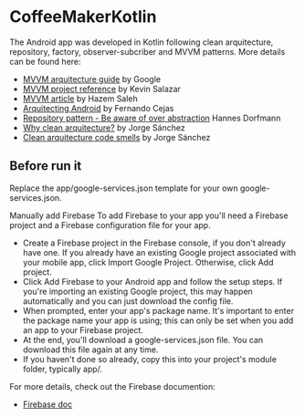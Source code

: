 # CoffeeMakerKotlin

The Android app was developed in Kotlin following clean arquitecture, repository, factory, observer-subcriber and MVVM patterns. More details can be found here: 

- [MVVM arquitecture guide](https://developer.android.com/topic/libraries/architecture/guide.html) by Google
- [MVVM project reference](https://github.com/kevicsalazar/UpLabs-Kotlin/tree/Architecture-Components) by Kevin Salazar
- [MVVM article](https://proandroiddev.com/mvvm-architecture-viewmodel-and-livedata-part-1-604f50cda1) by Hazem Saleh
- [Arquitecting Android](https://fernandocejas.com/2015/07/18/architecting-android-the-evolution/) by Fernando Cejas
- [Repository pattern - Be aware of over abstraction](http://hannesdorfmann.com/android/evolution-of-the-repository-pattern) Hannes Dorfmann
- [Why clean arquitecture?](http://xurxodev.com/por-que-utilizo-clean-architecture-en-mis-proyectos/) by Jorge Sánchez
- [Clean arquitecture code smells](http://xurxodev.com/clean-architecture-code-smells-parte-1/) by Jorge Sánchez

## Before run it

Replace the app/google-services.json template for your own google-services.json.

Manually add Firebase
To add Firebase to your app you'll need a Firebase project and a Firebase configuration file for your app.

- Create a Firebase project in the Firebase console, if you don't already have one. If you already have an existing Google project associated with your mobile app, click Import Google Project. Otherwise, click Add project.
- Click Add Firebase to your Android app and follow the setup steps. If you're importing an existing Google project, this may happen automatically and you can just download the config file.
- When prompted, enter your app's package name. It's important to enter the package name your app is using; this can only be set when you add an app to your Firebase project.
- At the end, you'll download a google-services.json file. You can download this file again at any time.
- If you haven't done so already, copy this into your project's module folder, typically app/.

For more details, check out the Firebase documention:
- [Firebase doc](https://firebase.google.com/docs/android/setup?hl=en-419)
